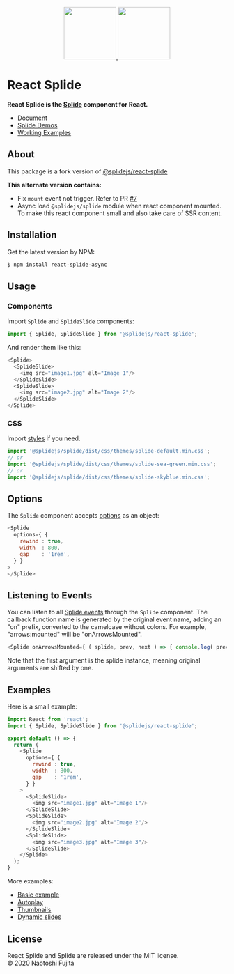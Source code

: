 <p align="center">
    <a href="https://splidejs.com" target="_blank">
        <img width="120px" src="images/splide-logo.png">
    </a>
    <a href="https://reactjs.org/" target="_blank">
        <img width="120px" src="images/react-logo.png">
    </a>
</p>

# React Splide

**React Splide is the [Splide](https://github.com/Splidejs/splide) component for React.**
* [Document](https://splidejs.com/integration-react-splide/)
* [Splide Demos](https://splidejs.com/)
* [Working Examples](https://splidejs.github.io/react-splide/)

## About

This package is a fork version of [@splidejs/react-splide](https://github.com/Splidejs/react-splide)

**This alternate version contains:**
- Fix `mount` event not trigger. Refer to PR [#7](https://github.com/Splidejs/react-splide/pull/7/)
- Async load `@splidejs/splide` module when react component mounted. To make this react component small and also take care of SSR content.


## Installation
Get the latest version by NPM:
```bash
$ npm install react-splide-async
```

## Usage
### Components
Import `Splide` and `SplideSlide` components:
```javascript
import { Splide, SplideSlide } from '@splidejs/react-splide';
```
And render them like this:
```javascript
<Splide>
  <SplideSlide>
    <img src="image1.jpg" alt="Image 1"/>
  </SplideSlide>
  <SplideSlide>
    <img src="image2.jpg" alt="Image 2"/>
  </SplideSlide>
</Splide>
```

### CSS
Import [styles](https://splidejs.com/themes/) if you need.
```javascript
import '@splidejs/splide/dist/css/themes/splide-default.min.css';
// or
import '@splidejs/splide/dist/css/themes/splide-sea-green.min.css';
// or
import '@splidejs/splide/dist/css/themes/splide-skyblue.min.css';
```

## Options
The `Splide` component accepts [options](https://splidejs.com/options/) as an object:
```javascript
<Splide
  options={ {
    rewind : true,
    width  : 800,
    gap    : '1rem',
  } }
>
</Splide>
```

## Listening to Events
You can listen to all [Splide events](https://splidejs.com/events/) through the `Splide` component. The callback function name is generated by the original event name, adding an "on" prefix, converted to the camelcase without colons. For example, "arrows:mounted" will be "onArrowsMounted".
```javascript
<Splide onArrowsMounted={ ( splide, prev, next ) => { console.log( prev, next ) } }>
```
Note that the first argument is the splide instance, meaning original arguments are shifted by one.

## Examples
Here is a small example:
```javascript
import React from 'react';
import { Splide, SplideSlide } from '@splidejs/react-splide';

export default () => {
  return (
    <Splide
      options={ {
        rewind : true,
        width  : 800,
        gap    : '1rem',
      } }
    >
      <SplideSlide>
        <img src="image1.jpg" alt="Image 1"/>
      </SplideSlide>
      <SplideSlide>
        <img src="image2.jpg" alt="Image 2"/>
      </SplideSlide>
      <SplideSlide>
        <img src="image3.jpg" alt="Image 3"/>
      </SplideSlide>
    </Splide>
  );
}
```
More examples:
* [Basic example](https://github.com/Splidejs/react-splide/blob/master/examples/src/js/components/BasicExample.jsx)
* [Autoplay](https://github.com/Splidejs/react-splide/blob/master/examples/src/js/components/AutoplayExample.jsx)
* [Thumbnails](https://github.com/Splidejs/react-splide/blob/master/examples/src/js/components/ThumbnailsExample.jsx)
* [Dynamic slides](https://github.com/Splidejs/react-splide/blob/master/examples/src/js/components/DynamicSlidesExample.jsx)

## License
React Splide and Splide are released under the MIT license.  
© 2020 Naotoshi Fujita